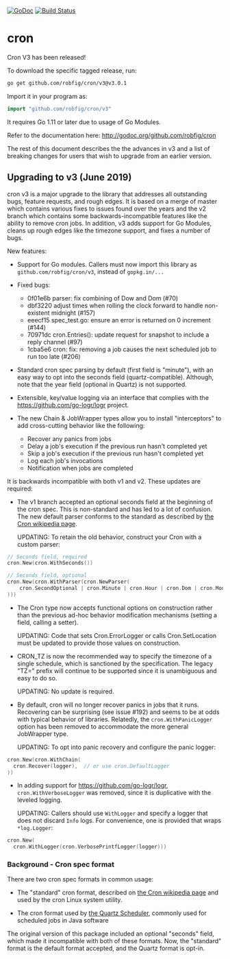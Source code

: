 [![GoDoc](http://godoc.org/github.com/robfig/cron?status.png)](http://godoc.org/github.com/robfig/cron)
[![Build Status](https://travis-ci.org/robfig/cron.svg?branch=master)](https://travis-ci.org/robfig/cron)

# cron

Cron V3 has been released!

To download the specific tagged release, run:
```bash
go get github.com/robfig/cron/v3@v3.0.1
```
Import it in your program as:
```go
import "github.com/robfig/cron/v3"
```
It requires Go 1.11 or later due to usage of Go Modules.

Refer to the documentation here:
http://godoc.org/github.com/robfig/cron

The rest of this document describes the the advances in v3 and a list of
breaking changes for users that wish to upgrade from an earlier version.

## Upgrading to v3 (June 2019)

cron v3 is a major upgrade to the library that addresses all outstanding bugs,
feature requests, and rough edges. It is based on a merge of master which
contains various fixes to issues found over the years and the v2 branch which
contains some backwards-incompatible features like the ability to remove cron
jobs. In addition, v3 adds support for Go Modules, cleans up rough edges like
the timezone support, and fixes a number of bugs.

New features:

- Support for Go modules. Callers must now import this library as
  `github.com/robfig/cron/v3`, instead of `gopkg.in/...`

- Fixed bugs:
  - 0f01e6b parser: fix combining of Dow and Dom (#70)
  - dbf3220 adjust times when rolling the clock forward to handle non-existent midnight (#157)
  - eeecf15 spec_test.go: ensure an error is returned on 0 increment (#144)
  - 70971dc cron.Entries(): update request for snapshot to include a reply channel (#97)
  - 1cba5e6 cron: fix: removing a job causes the next scheduled job to run too late (#206)

- Standard cron spec parsing by default (first field is "minute"), with an easy
  way to opt into the seconds field (quartz-compatible). Although, note that the
  year field (optional in Quartz) is not supported.

- Extensible, key/value logging via an interface that complies with
  the https://github.com/go-logr/logr project.

- The new Chain & JobWrapper types allow you to install "interceptors" to add
  cross-cutting behavior like the following:
  - Recover any panics from jobs
  - Delay a job's execution if the previous run hasn't completed yet
  - Skip a job's execution if the previous run hasn't completed yet
  - Log each job's invocations
  - Notification when jobs are completed

It is backwards incompatible with both v1 and v2. These updates are required:

- The v1 branch accepted an optional seconds field at the beginning of the cron
  spec. This is non-standard and has led to a lot of confusion. The new default
  parser conforms to the standard as described by [the Cron wikipedia page].

  UPDATING: To retain the old behavior, construct your Cron with a custom
  parser:
```go
// Seconds field, required
cron.New(cron.WithSeconds())

// Seconds field, optional
cron.New(cron.WithParser(cron.NewParser(
	cron.SecondOptional | cron.Minute | cron.Hour | cron.Dom | cron.Month | cron.Dow | cron.Descriptor,
)))
```
- The Cron type now accepts functional options on construction rather than the
  previous ad-hoc behavior modification mechanisms (setting a field, calling a setter).

  UPDATING: Code that sets Cron.ErrorLogger or calls Cron.SetLocation must be
  updated to provide those values on construction.

- CRON_TZ is now the recommended way to specify the timezone of a single
  schedule, which is sanctioned by the specification. The legacy "TZ=" prefix
  will continue to be supported since it is unambiguous and easy to do so.

  UPDATING: No update is required.

- By default, cron will no longer recover panics in jobs that it runs.
  Recovering can be surprising (see issue #192) and seems to be at odds with
  typical behavior of libraries. Relatedly, the `cron.WithPanicLogger` option
  has been removed to accommodate the more general JobWrapper type.

  UPDATING: To opt into panic recovery and configure the panic logger:
```go
cron.New(cron.WithChain(
  cron.Recover(logger),  // or use cron.DefaultLogger
))
```
- In adding support for https://github.com/go-logr/logr, `cron.WithVerboseLogger` was
  removed, since it is duplicative with the leveled logging.

  UPDATING: Callers should use `WithLogger` and specify a logger that does not
  discard `Info` logs. For convenience, one is provided that wraps `*log.Logger`:
```go
cron.New(
  cron.WithLogger(cron.VerbosePrintfLogger(logger)))
```

### Background - Cron spec format

There are two cron spec formats in common usage:

- The "standard" cron format, described on [the Cron wikipedia page] and used by
  the cron Linux system utility.

- The cron format used by [the Quartz Scheduler], commonly used for scheduled
  jobs in Java software

[the Cron wikipedia page]: https://en.wikipedia.org/wiki/Cron
[the Quartz Scheduler]: http://www.quartz-scheduler.org/documentation/quartz-2.3.0/tutorials/tutorial-lesson-06.html

The original version of this package included an optional "seconds" field, which
made it incompatible with both of these formats. Now, the "standard" format is
the default format accepted, and the Quartz format is opt-in.
